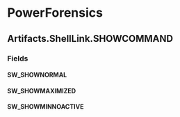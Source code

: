﻿# PowerForensics


## Artifacts.ShellLink.SHOWCOMMAND

### Fields

#### SW_SHOWNORMAL

#### SW_SHOWMAXIMIZED

#### SW_SHOWMINNOACTIVE
